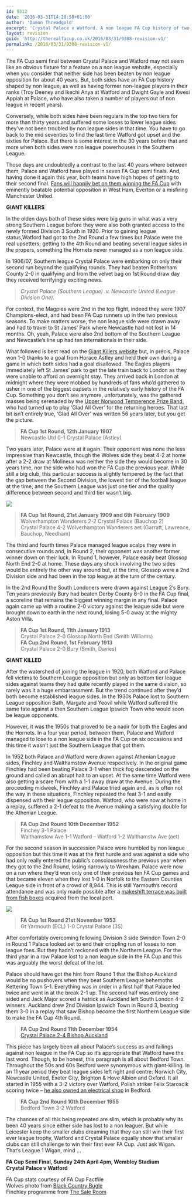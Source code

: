 ```yaml
---
id: 9312
date: '2016-03-31T14:20:58+01:00'
author: 'Damon Threadgold'
excerpt: 'Crystal Palace v Watford. A non league FA Cup history of two of this year''s semi finalists, who beat them and who they beat as non league sides.'
layout: revision
guid: 'http://therealfacup.co.uk/2016/03/31/9308-revision-v1/'
permalink: /2016/03/31/9308-revision-v1/
---
```


The FA Cup semi final between Crystal Palace and Watford may not seem like an obvious fixture for a feature on a non league website, especially when you consider that neither side has been beaten by non league opposition for about 40 years. But, both sides have an FA Cup history shaped by non league, as well as having former non-league players in their ranks (Troy Deeney and Ikechi Anya at Watford and Dwight Gayle and Kwesi Appiah at Palace, who have also taken a number of players out of non league in recent years).

Conversely, while both sides have been regulars in the top two tiers for more than thirty years and suffered some losses to lower league sides they’ve not been troubled by non league sides in that time. You have to go back to the mid seventies to find the last time Watford got upset and the sixties for Palace. But there is some interest in the 30 years before that and more when both sides were non league powerhouses in the Southern League.

Those days are undoubtedly a contrast to the last 40 years where between them, Palace and Watford have played in seven FA Cup semi finals. And, having done it again this year, both teams have high hopes of getting to their second final. [Fans will happily bet on them winning the FA Cup](http://sports.coral.co.uk/football/england/fa-cup) with eminently beatable potential opposition in West Ham, Everton or a misfiring Manchester United.

**GIANT KILLERS**

In the olden days both of these sides were big guns in what was a very strong Southern League before they were also both granted access to the newly formed Division 3 South in 1920. Prior to gaining league status,Watford had got to the 2nd Round a few times but Palace were the real upsetters; getting to the 4th Round and beating several league sides in the propers, something the Hornets never managed as a non league side.

In 1906/07, Southern league Crystal Palace were embarking on only their second run beyond the qualifying rounds. They had beaten Rotherham County 2-0 in qualifying and from the velvet bag on 1st Round draw day they received terrifyingly exciting news.

> *Crystal Palace (Southern League) .v. Newcastle United (League Division One).*

For context, the Magpies were 2nd in the top flight, indeed they were 1907 Champions-elect, and had been FA Cup runners up in the two previous seasons. To make matters worse, the non league side were drawn away and had to travel to St James’ Park where Newcastle had not lost in 14 months. Oh, yeah, Palace were also 2nd bottom of the Southern League and Newcastle’s line up had ten internationals in their side.

What followed is best read on the [Giant Killers website](http://www.thegiantkillers.co.uk/1907crystalpalace.htm) but, in précis, Palace won 1-0 thanks to a goal from Horace Astley and held their own during a game in which both sides had a goal disallowed. The Eagles players immediately left St James’ park to get the late train back to London as they were unable to afford an overnight stay. They arrived back in London at midnight where they were mobbed by hundreds of fans who’d gathered to usher in one of the biggest cupsets in the relatively early history of the FA Cup. Something you don’t see anymore, unfortunately, was the gathered masses being serenaded by the [Upper Norwood Temperence Prize Band](http://www.ibew.org.uk/cach-crys.htm), who had turned up to play ‘Glad All Over’ for the returning heroes. That last bit isn’t entirely true, ‘Glad All Over’ was written 56 years later, but you get the picture.

> **FA Cup 1st Round, 12th January 1907**  
> Newcastle Utd 0-1 Crystal Palace (Astley)

Two years later, Palace were at it again. Their opponent was none the less impressive than Newcastle, though the Wolves side they beat 4-2 at home after a 2-2 draw at Molineux was neither the side they would become in 30 years time, nor the side who had won the FA Cup the previous year. While still a big club, this particular success is slightly tempered by the fact that the gap between the Second Division, the lowest tier of the football league at the time, and the Southern League was just one tier and the quality difference between second and third tier wasn’t big.

![](https://lh3.googleusercontent.com/-iuW7cumXnO4/Vv0dMCx-yXI/AAAAAAAAF30/wNLaoeGv588jBm_exThA0mGpjn1SKB7awCCo/s618-Ic42/221812-large.jpg)

> **FA Cup 1st Round, 21st January 1909 and 6th February 1909**  
> Wolverhampton Wanderers 2-2 Crystal Palace (Bauchop 2)  
> Crystal Palace 4-2 Wolverhampton Wanderers aet (Garratt, Lawrence, Bauchop, Needham)

The third and fourth times Palace managed league scalps they were in consecutive rounds and, in Round 2, their opponent was another former winner down on their luck. In Round 1, however, Palace easily beat Glossop North End 2-0 at home. These days any shock involving the two sides would be entirely the other way around but, at the time, Glossop were a 2nd Division side and had been in the top league at the turn of the century.

In the 2nd Round the South Londoners were drawn against League 2’s Bury. Ten years previously Bury had beaten Derby County 6-0 in the FA Cup final, a scoreline that remains the biggest winning margin in any final. Palace again came up with a routine 2-0 victory against the league side but were brought down to earth in the next round, losing 5-0 away at the mighty Aston Villa.

> **FA Cup 1st Round, 11th January 1913**   
> Crystal Palace 2-0 Glossop North End (Smith Williams)  
> **FA Cup 2nd Round, 1st February 1913**  
> Crystal Palace 2-0 Bury (Smith, Davies)

**GIANT KILLED**

After the watershed of joining the league in 1920, both Watford and Palace fell victims to Southern League opposition but only as bottom tier league sides against teams they had quite recently played in the same division, so rarely was it a huge embarrassment. But the trend continued after they’d both become established league sides. In the 1930s Palace lost to Southern League opposition Bath, Margate and Yeovil while Watford suffered the same fate against a then Southern League Ipswich Town who would soon be league opponents.

However, it was the 1950s that proved to be a nadir for both the Eagles and the Hornets. In a four year period, between them, Palace and Watford managed to lose to a non league side in the FA Cup on six occasions and this time it wasn’t just the Southern League that got them.

In 1952 both Palace and Watford were drawn against Athenian League sides, Finchley and Walthamstow Avenue respectively. In the original game Finchley had been beating Palace 3-1 when thick fog descended on the ground and called an abrupt halt to an upset. At the same time Watford were also getting a scare from with a 1-1 away draw at the Avenue. During the proceeding midweek, Finchley and Palace tried again and, as is often not the way in these situations, Finchley repeated the feat 3-1 and easily dispensed with their league opposition. Watford, who were now at home in a replay, suffered a 2-1 defeat to the Avenue making a satisfying double for the Athenian League.

> **FA Cup 2nd Round 10th December 1952**  
> Finchey 3-1 Palace  
> Walthamstow Ave 1-1 Watford – Watford 1-2 Walthamstw Ave (aet)

For the second season in succession Palace were humbled by non league opposition but this time it was at the first hurdle and was against a side who had only really entered the public’s consciousness the previous year when they got to the 2nd Round, losing narrowly to Wrexham. Palace were now on a run where they’d won only one of their previous ten FA Cup games and that became eleven when they lost 1-0 in Norfolk to the Eastern Counties League side in front of a crowd of 8,944. This is still Yarmouth’s record attendance and was only made possible after a [makeshift terrace was built from fish boxes](http://www.pyramidpassion.co.uk/html/great_yarmouth_town.html) acquired from the local port.

![](https://lh3.googleusercontent.com/-jq0IZeHNz1w/Vv0jhIbmaPI/AAAAAAAAF4I/qixED4bCagA5wr0JbI9NF0HKKwH_x_osgCCo/s491-Ic42/24-2013211154220_540x360.jpg)

> **FA Cup 1st Round 21st November 1953**  
> Gt Yarmouth (ECL) 1-0 Crystal Palace (3S)

After comfortably overcoming fellowing Division 3 side Swindon Town 2-0 in Round 1 Palace looked set to end their crippling run of losses to non league foes. But they hadn’t reckoned with the Northern League. For the third year in a row Palace lost to a non league side in the FA Cup and this was arguably the worst defeat of the lot.

Palace should have got the hint from Round 1 that the Bishop Auckland would be no pushovers when they beat Southern League behemoths Kettering Town 5-1. Everything was in order in a first half that Palace led twice and went in at the break 2-1 up. The second half was entirely one sided and Jack Major scored a hatrick as Auckland left South London 4-2 winners. Auckland drew 2nd Division Ipswich Town in Round 3, beating them 3-0 in a replay that saw Bishop become the first Northern League side to make the FA Cup 4th Round.

> **FA Cup 2nd Round 11th December 1954**  
> [Crystal Palace 2-4 Bishop Auckland](http://www.thenorthernecho.co.uk/history/10933378.Victory_was_in_the_air/)

This piece has largely been all about Palace’s success as and failings against non league in the FA Cup so it’s appropriate that Watford have the last word. Though, to be honest, this paragraph is all about Bedford Town. Throughout the 50s and 60s Bedford were synonymous with giant-killing. In an 11 year period they beat league sides left right and centre: Norwich City, Newcastle United, Exeter City, Brighton &amp; Hove Albion and Oxford. It all started in 1955 with a 3-2 victory over Watford, Polish striker Felix Staroscik scoring twice – [he also owned an electrical shop](https://sites.google.com/site/bedfordoldeagles/best-years-introduction-page/season-by-season-in-photos-1950-67/1955-6-in-photos) in Bedford.

> **FA Cup 2nd Round 10th December 1955**  
> Bedford Town 3-2 Watford

The chances of all this being repeated are slim, which is probably why its been 40 years since either side has lost to a non leaguer. But while Leicester keep the smaller clubs dreaming that they can still win their first ever league trophy, Watford and Crystal Palace equally show that smaller clubs can still challenge to win their first ever FA Cup. Just ask Wigan. That’s League 1 Wigan, mind …

**FA Cup Semi Final, Sunday 24th April 4pm, Wembley Stadium  
Crystal Palace v Watford**

FA Cup stats courtesy of FA Cup Factfile  
Wolves photo from [Black Country Bugle](http://www.blackcountrybugle.co.uk/Workmen-Wolves-win-FA-Cup-second-time-1908/story-20147534-detail/story.html)  
Finchley programme from [The Sale Room](http://www.the-saleroom.com/en-gb)